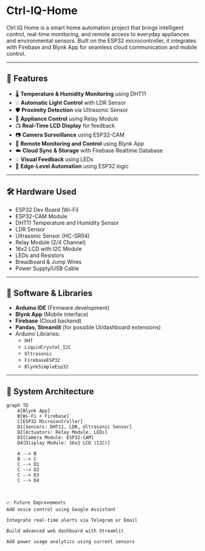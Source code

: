 # Ctrl-IQ-Home

Ctrl IQ Home is a smart home automation project that brings intelligent control, real-time monitoring, and remote access to everyday appliances and environmental sensors. Built on the ESP32 microcontroller, it integrates with Firebase and Blynk App for seamless cloud communication and mobile control.

---

## 🚀 Features

- 🌡️ **Temperature & Humidity Monitoring** using DHT11
- 💡 **Automatic Light Control** with LDR Sensor
- 🛡️ **Proximity Detection** via Ultrasonic Sensor
- 🔌 **Appliance Control** using Relay Module
- 📺 **Real-Time LCD Display** for feedback
- 📷 **Camera Surveillance** using ESP32-CAM
- 📲 **Remote Monitoring and Control** using Blynk App
- ☁️ **Cloud Sync & Storage** with Firebase Realtime Database
- 💡 **Visual Feedback** using LEDs
- 🔁 **Edge-Level Automation** using ESP32 logic

---

## 🛠️ Hardware Used

- ESP32 Dev Board (Wi-Fi)
- ESP32-CAM Module
- DHT11 Temperature and Humidity Sensor
- LDR Sensor
- Ultrasonic Sensor (HC-SR04)
- Relay Module (2/4 Channel)
- 16x2 LCD with I2C Module
- LEDs and Resistors
- Breadboard & Jump Wires
- Power Supply/USB Cable

---

## 📱 Software & Libraries

- **Arduino IDE** (Firmware development)
- **Blynk App** (Mobile interface)
- **Firebase** (Cloud backend)
- **Pandas, Streamlit** (for possible UI/dashboard extensions)
- Arduino Libraries:
  - `DHT`
  - `LiquidCrystal_I2C`
  - `Ultrasonic`
  - `FirebaseESP32`
  - `BlynkSimpleEsp32`

---

## 📐 System Architecture

```mermaid
graph TD
    A[Blynk App]
    B[Wi-Fi + Firebase]
    C[ESP32 Microcontroller]
    D1[Sensors: DHT11, LDR, Ultrasonic Sensor]
    D2[Actuators: Relay Module, LEDs]
    D3[Camera Module: ESP32-CAM]
    D4[Display Module: 16x2 LCD (I2C)]

    A --> B
    B --> C
    C --> D1
    C --> D2
    C --> D3
    C --> D4



📈 Future Improvements
Add voice control using Google Assistant

Integrate real-time alerts via Telegram or Email

Build advanced web dashboard with Streamlit

Add power usage analytics using current sensors
